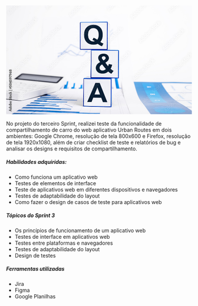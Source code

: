 <img src="/imagem/AdobeStock_504597968_Preview.jpeg">

No projeto do terceiro Sprint, realizei teste da funcionalidade de compartilhamento de carro do web aplicativo Urban Routes em dois ambientes: Google Chrome, resolução de tela 800x600 e
Firefox, resolução de tela 1920x1080, além de criar checklist de teste e relatórios de bug e analisar os designs e requisitos de compartilhamento.

##### Habilidades adquiridas:
 - Como funciona um aplicativo web
 - Testes de elementos de interface
 - Teste de aplicativos web em diferentes dispositivos e navegadores
 - Testes de adaptabilidade do layout
 - Como fazer o design de casos de teste para aplicativos web

##### Tópicos do Sprint 3
- Os princípios de funcionamento de um aplicativo web
- Testes de interface em aplicativos web
- Testes entre plataformas e navegadores
- Testes de adaptabilidade do layout
- Design de testes

##### Ferramentas utilizadas
- Jira
- Figma
- Google Planilhas

